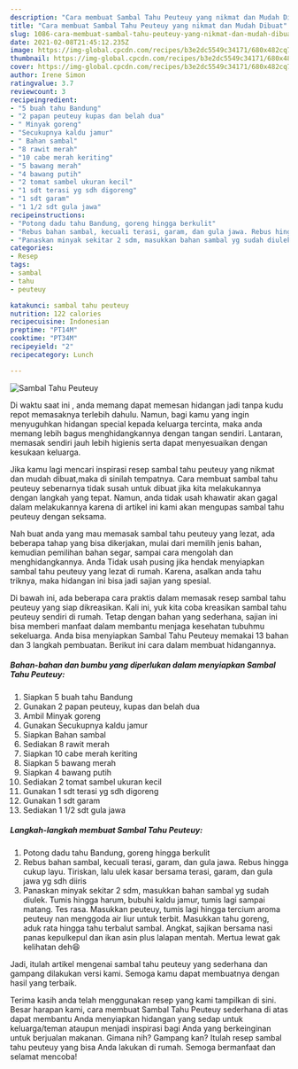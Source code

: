```yaml
---
description: "Cara membuat Sambal Tahu Peuteuy yang nikmat dan Mudah Dibuat"
title: "Cara membuat Sambal Tahu Peuteuy yang nikmat dan Mudah Dibuat"
slug: 1086-cara-membuat-sambal-tahu-peuteuy-yang-nikmat-dan-mudah-dibuat
date: 2021-02-08T21:45:12.235Z
image: https://img-global.cpcdn.com/recipes/b3e2dc5549c34171/680x482cq70/sambal-tahu-peuteuy-foto-resep-utama.jpg
thumbnail: https://img-global.cpcdn.com/recipes/b3e2dc5549c34171/680x482cq70/sambal-tahu-peuteuy-foto-resep-utama.jpg
cover: https://img-global.cpcdn.com/recipes/b3e2dc5549c34171/680x482cq70/sambal-tahu-peuteuy-foto-resep-utama.jpg
author: Irene Simon
ratingvalue: 3.7
reviewcount: 3
recipeingredient:
- "5 buah tahu Bandung"
- "2 papan peuteuy kupas dan belah dua"
- " Minyak goreng"
- "Secukupnya kaldu jamur"
- " Bahan sambal"
- "8 rawit merah"
- "10 cabe merah keriting"
- "5 bawang merah"
- "4 bawang putih"
- "2 tomat sambel ukuran kecil"
- "1 sdt terasi yg sdh digoreng"
- "1 sdt garam"
- "1 1/2 sdt gula jawa"
recipeinstructions:
- "Potong dadu tahu Bandung, goreng hingga berkulit"
- "Rebus bahan sambal, kecuali terasi, garam, dan gula jawa. Rebus hingga cukup layu. Tiriskan, lalu ulek kasar bersama terasi, garam, dan gula jawa yg sdh diiris"
- "Panaskan minyak sekitar 2 sdm, masukkan bahan sambal yg sudah diulek. Tumis hingga harum, bubuhi kaldu jamur, tumis lagi sampai matang. Tes rasa. Masukkan peuteuy, tumis lagi hingga tercium aroma peuteuy nan menggoda air liur untuk terbit. Masukkan tahu goreng, aduk rata hingga tahu terbalut sambal. Angkat, sajikan bersama nasi panas kepulkepul dan ikan asin plus lalapan mentah. Mertua lewat gak kelihatan deh😆"
categories:
- Resep
tags:
- sambal
- tahu
- peuteuy

katakunci: sambal tahu peuteuy 
nutrition: 122 calories
recipecuisine: Indonesian
preptime: "PT14M"
cooktime: "PT34M"
recipeyield: "2"
recipecategory: Lunch

---
```



![Sambal Tahu Peuteuy](https://img-global.cpcdn.com/recipes/b3e2dc5549c34171/680x482cq70/sambal-tahu-peuteuy-foto-resep-utama.jpg)

Di waktu  saat ini , anda memang dapat memesan hidangan jadi tanpa kudu repot memasaknya terlebih dahulu. Namun, bagi kamu yang ingin menyuguhkan hidangan special kepada keluarga tercinta, maka anda memang lebih bagus menghidangkannya dengan tangan sendiri. Lantaran, memasak sendiri jauh lebih higienis serta dapat menyesuaikan dengan kesukaan keluarga.

Jika kamu lagi mencari inspirasi resep sambal tahu peuteuy yang nikmat dan mudah dibuat,maka di sinilah tempatnya. Cara membuat sambal tahu peuteuy  sebenarnya tidak susah untuk dibuat jika kita melakukannya dengan langkah yang tepat. Namun, anda tidak usah khawatir akan gagal dalam melakukannya 
karena di artikel ini kami akan mengupas sambal tahu peuteuy dengan seksama.  



Nah buat anda yang mau memasak sambal tahu peuteuy yang lezat, ada beberapa tahap yang bisa dikerjakan, mulai dari memilih jenis bahan, kemudian pemilihan bahan segar, sampai cara mengolah dan menghidangkannya. Anda Tidak usah pusing jika hendak menyiapkan sambal tahu peuteuy yang lezat di rumah. Karena, asalkan anda  tahu triknya, maka hidangan ini bisa jadi sajian yang spesial.

Di bawah ini, ada beberapa cara praktis  dalam memasak resep sambal tahu peuteuy yang siap dikreasikan. Kali ini, yuk kita coba kreasikan sambal tahu peuteuy sendiri di rumah. Tetap dengan bahan yang sederhana, sajian ini bisa memberi manfaat dalam membantu menjaga kesehatan tubuhmu sekeluarga. Anda bisa menyiapkan Sambal Tahu Peuteuy memakai 13 bahan dan 3 langkah pembuatan. Berikut ini cara dalam membuat hidangannya.

<!--inarticleads1-->

##### Bahan-bahan dan bumbu yang diperlukan dalam menyiapkan Sambal Tahu Peuteuy:

1. Siapkan 5 buah tahu Bandung
1. Gunakan 2 papan peuteuy, kupas dan belah dua
1. Ambil  Minyak goreng
1. Gunakan Secukupnya kaldu jamur
1. Siapkan  Bahan sambal
1. Sediakan 8 rawit merah
1. Siapkan 10 cabe merah keriting
1. Siapkan 5 bawang merah
1. Siapkan 4 bawang putih
1. Sediakan 2 tomat sambel ukuran kecil
1. Gunakan 1 sdt terasi yg sdh digoreng
1. Gunakan 1 sdt garam
1. Sediakan 1 1/2 sdt gula jawa




<!--inarticleads2-->

##### Langkah-langkah membuat Sambal Tahu Peuteuy:

1. Potong dadu tahu Bandung, goreng hingga berkulit
1. Rebus bahan sambal, kecuali terasi, garam, dan gula jawa. Rebus hingga cukup layu. Tiriskan, lalu ulek kasar bersama terasi, garam, dan gula jawa yg sdh diiris
1. Panaskan minyak sekitar 2 sdm, masukkan bahan sambal yg sudah diulek. Tumis hingga harum, bubuhi kaldu jamur, tumis lagi sampai matang. Tes rasa. Masukkan peuteuy, tumis lagi hingga tercium aroma peuteuy nan menggoda air liur untuk terbit. Masukkan tahu goreng, aduk rata hingga tahu terbalut sambal. Angkat, sajikan bersama nasi panas kepulkepul dan ikan asin plus lalapan mentah. Mertua lewat gak kelihatan deh😆




Jadi, itulah artikel mengenai  sambal tahu peuteuy  yang sederhana dan gampang dilakukan versi kami. Semoga kamu dapat membuatnya dengan hasil yang terbaik. 

Terima kasih anda telah menggunakan resep yang kami tampilkan di sini. Besar harapan kami, cara membuat  Sambal Tahu Peuteuy sederhana di atas dapat membantu Anda menyiapkan hidangan yang sedap untuk keluarga/teman ataupun menjadi inspirasi bagi Anda yang berkeinginan untuk berjualan makanan. Gimana nih? Gampang kan? Itulah resep sambal tahu peuteuy yang bisa Anda lakukan di rumah. Semoga bermanfaat dan selamat mencoba!

